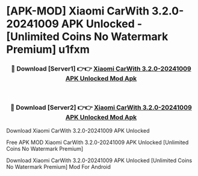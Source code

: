 # [APK-MOD] Xiaomi CarWith 3.2.0-20241009 APK Unlocked - [Unlimited Coins No Watermark Premium] u1fxm



<div align="center">
<h3>🔴 Download [Server1] 👉👉 <a href="https://momento.my/?title=Xiaomi_CarWith_3.2.0-20241009_APK_Unlocked">Xiaomi CarWith 3.2.0-20241009 APK Unlocked Mod Apk</a></h3><br>

<h3>🔴 Download [Server2] 👉👉 <a href="https://momento.my/?title=Xiaomi_CarWith_3.2.0-20241009_APK_Unlocked">Xiaomi CarWith 3.2.0-20241009 APK Unlocked Mod Apk</a></h3>
</div>



Download Xiaomi CarWith 3.2.0-20241009 APK Unlocked 

Free APK MOD Xiaomi CarWith 3.2.0-20241009 APK Unlocked [Unlimited Coins No Watermark Premium]

Download Xiaomi CarWith 3.2.0-20241009 APK Unlocked [Unlimited Coins No Watermark Premium] Mod For Android
